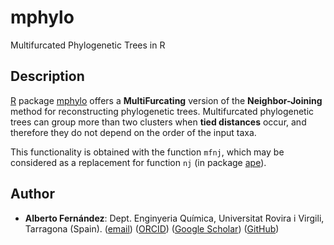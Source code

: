 # mphylo
Multifurcated Phylogenetic Trees in R

## Description

[R](https://www.r-project.org) package [mphylo](https://github.com/albyfs/mphylo) offers a **MultiFurcating** version of the **Neighbor-Joining** method for reconstructing phylogenetic trees. Multifurcated phylogenetic trees can group more than two clusters when **tied distances** occur, and therefore they do not depend on the order of the input taxa.

This functionality is obtained with the function `mfnj`, which may be considered as a replacement for function `nj` (in package [ape](https://CRAN.R-project.org/package=ape)).


## Author

- **Alberto Fernández**: Dept. Enginyeria Química, Universitat Rovira i Virgili, Tarragona (Spain). ([email](mailto:alberto.fernandez@urv.cat?subject=[mphylo])) ([ORCID](https://orcid.org/0000-0002-1241-1646)) ([Google Scholar](https://scholar.google.es/citations?user=AbH4r0IAAAAJ)) ([GitHub](https://github.com/albyfs))

